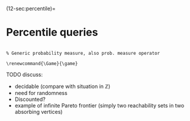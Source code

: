 (12-sec:percentile)=
# Percentile queries

```{math}

% Generic probability measure, also prob. measure operator

\renewcommand{\Game}{\game}

```

TODO discuss:

*  decidable (compare with situation in $\mathbb{Z}$)
*  need for randomness
*  Discounted?
*  example of infinite Pareto frontier (simply two reachability sets in two absorbing vertices)

